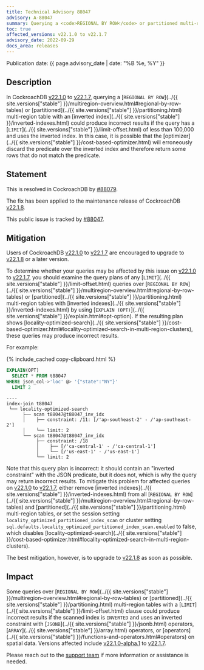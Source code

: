 ```yaml
---
title: Technical Advisory 88047
advisory: A-88047
summary: Querying a <code>REGIONAL BY ROW</code> or partitioned multi-region table could produce incorrect results if the query has a <code>LIMIT</code> of less than 100,000 and uses an inverted index.
toc: true
affected_versions: v22.1.0 to v22.1.7
advisory_date: 2022-09-29
docs_area: releases
---
```


Publication date: {{ page.advisory_date | date: "%B %e, %Y" }}

## Description

In CockroachDB [v22.1.0](../releases/v22.1.html#v22-1-0) to [v22.1.7](../releases/v22.1.html#v22-1-7), querying a [`REGIONAL BY ROW`](../{{ site.versions["stable"] }}/multiregion-overview.html#regional-by-row-tables) or [partitioned](../{{ site.versions["stable"] }}/partitioning.html) multi-region table with an [inverted index](../{{ site.versions["stable"] }}/inverted-indexes.html) could produce incorrect results if the query has a [`LIMIT`](../{{ site.versions["stable"] }}/limit-offset.html) of less than 100,000 and uses the inverted index. In this case, it is possible that the [optimizer](../{{ site.versions["stable"] }}/cost-based-optimizer.html) will erroneously discard the predicate over the inverted index and therefore return some rows that do not match the predicate.

## Statement

This is resolved in CockroachDB by [#88079](https://github.com/cockroachdb/cockroach/pull/88079).

The fix has been applied to the maintenance release of CockroachDB [v22.1.8](../releases/v22.1.html#v22-1-8).

This public issue is tracked by [#88047](https://github.com/cockroachdb/cockroach/pull/88047).

## Mitigation

Users of CockroachDB [v22.1.0](../releases/v22.1.html#v22-1-0) to [v22.1.7](../releases/v22.1.html#v22-1-7) are encouraged to upgrade to [v22.1.8](../releases/v22.1.html#v22-1-8) or a later version.

To determine whether your queries may be affected by this issue on [v22.1.0](../releases/v22.1.html#v22-1-0) to [v22.1.7](../releases/v22.1.html#v22-1-7), you should examine the query plans of any [`LIMIT`](../{{ site.versions["stable"] }}/limit-offset.html) queries over [`REGIONAL BY ROW`](../{{ site.versions["stable"] }}/multiregion-overview.html#regional-by-row-tables) or [partitioned](../{{ site.versions["stable"] }}/partitioning.html) multi-region tables with [inverted indexes](../{{ site.versions["stable"] }}/inverted-indexes.html) by using [`EXPLAIN (OPT)`](../{{ site.versions["stable"] }}/explain.html#opt-option). If the resulting plan shows [locality-optimized-search](../{{ site.versions["stable"] }}/cost-based-optimizer.html#locality-optimized-search-in-multi-region-clusters), these queries may produce incorrect results.

For example:

{% include_cached copy-clipboard.html %}
~~~ sql
EXPLAIN(OPT)
  SELECT * FROM t88047
WHERE json_col->'loc' @> '{"state":"NY"}'
  LIMIT 2
~~~

~~~
----
index-join t88047
 └── locality-optimized-search
      ├── scan t88047@t88047_inv_idx
      │    ├── constraint: /11: [/'ap-southeast-2' - /'ap-southeast-2']
      │    └── limit: 2
      └── scan t88047@t88047_inv_idx
           ├── constraint: /18
           │    ├── [/'ca-central-1' - /'ca-central-1']
           │    └── [/'us-east-1' - /'us-east-1']
           └── limit: 2
~~~

Note that this query plan is incorrect: it should contain an "inverted constraint" with the JSON predicate, but it does not, which is why the query may return incorrect results. To mitigate this problem for affected queries on [v22.1.0](../releases/v22.1.html#v22-1-0) to [v22.1.7](../releases/v22.1.html#v22-1-7), either remove [inverted indexes](../{{ site.versions["stable"] }}/inverted-indexes.html) from all [`REGIONAL BY ROW`](../{{ site.versions["stable"] }}/multiregion-overview.html#regional-by-row-tables) and [partitioned](../{{ site.versions["stable"] }}/partitioning.html) multi-region tables, or set the session setting `locality_optimized_partitioned_index_scan` or cluster setting `sql.defaults.locality_optimized_partitioned_index_scan.enabled` to false, which disables [locality-optimized-search](../{{ site.versions["stable"] }}/cost-based-optimizer.html#locality-optimized-search-in-multi-region-clusters). 

The best mitigation, however, is to upgrade to [v22.1.8](../releases/v22.1.html#v22-1-8) as soon as possible.

## Impact

Some queries over [`REGIONAL BY ROW`](../{{ site.versions["stable"] }}/multiregion-overview.html#regional-by-row-tables) or [partitioned](../{{ site.versions["stable"] }}/partitioning.html) multi-region tables with a [`LIMIT`](../{{ site.versions["stable"] }}/limit-offset.html) clause could produce incorrect results if the scanned index is `INVERTED` and uses an inverted constraint with [`JSONB`](../{{ site.versions["stable"] }}/jsonb.html) operators, [`ARRAY`](../{{ site.versions["stable"] }}/array.html) operators, or [operators](../{{ site.versions["stable"] }}/functions-and-operators.html#operators) on spatial data. Versions affected include [v22.1.0-alpha.1](../releases/v22.1.html#v22-1-0-alpha-1) to [v22.1.7](../releases/v22.1.html#v22-1-7).

Please reach out to the [support team](https://support.cockroachlabs.com/) if more information or assistance is needed.
